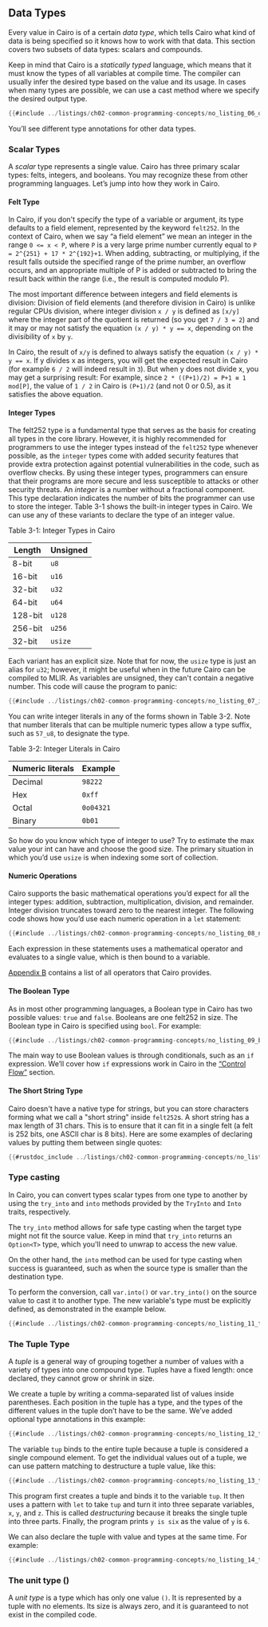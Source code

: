 ## Data Types

Every value in Cairo is of a certain _data type_, which tells Cairo what kind of
data is being specified so it knows how to work with that data. This section covers two subsets of data types: scalars and compounds.

Keep in mind that Cairo is a _statically typed_ language, which means that it
must know the types of all variables at compile time. The compiler can usually infer the desired type based on the value and its usage. In cases
when many types are possible, we can use a cast method where we specify the desired output type.

```rust
{{#include ../listings/ch02-common-programming-concepts/no_listing_06_data_types/src/lib.cairo}}
```

You’ll see different type annotations for other data types.

### Scalar Types

A _scalar_ type represents a single value. Cairo has three primary scalar types:
felts, integers, and booleans. You may recognize
these from other programming languages. Let’s jump into how they work in Cairo.

#### Felt Type

In Cairo, if you don't specify the type of a variable or argument, its type defaults to a field element, represented by the keyword `felt252`. In the context of Cairo, when we say “a field element” we mean an integer in the range `0 <= x < P`,
where `P` is a very large prime number currently equal to `P = 2^{251} + 17 * 2^{192}+1`. When adding, subtracting, or multiplying, if the result falls outside the specified range of the prime number, an overflow occurs, and an appropriate multiple of P is added or subtracted to bring the result back within the range (i.e., the result is computed modulo P).

The most important difference between integers and field elements is division: Division of field elements (and therefore division in Cairo) is unlike regular CPUs division, where
integer division `x / y` is defined as `[x/y]` where the integer part of the quotient is returned (so you get `7 / 3 = 2`) and it may or may not satisfy the equation `(x / y) * y == x`,
depending on the divisibility of `x` by `y`.

In Cairo, the result of `x/y` is defined to always satisfy the equation `(x / y) * y == x`. If y divides x as integers, you will get the expected result in Cairo (for example `6 / 2`
will indeed result in `3`).
But when y does not divide x, you may get a surprising result: For example, since `2 * ((P+1)/2) = P+1 ≡ 1 mod[P]`, the value of `1 / 2` in Cairo is `(P+1)/2` (and not 0 or 0.5), as it satisfies the above equation.

#### Integer Types

The felt252 type is a fundamental type that serves as the basis for creating all types in the core library.
However, it is highly recommended for programmers to use the integer types instead of the `felt252` type whenever possible, as the `integer` types come with added security features that provide extra protection against potential vulnerabilities in the code, such as overflow checks. By using these integer types, programmers can ensure that their programs are more secure and less susceptible to attacks or other security threats.
An _integer_ is a number without a fractional component. This type declaration indicates the number of bits the programmer can use to store the integer.
Table 3-1 shows
the built-in integer types in Cairo. We can use any of these variants to declare
the type of an integer value.

<span class="caption">Table 3-1: Integer Types in Cairo</span>

| Length  | Unsigned |
| ------- | -------- |
| 8-bit   | `u8`     |
| 16-bit  | `u16`    |
| 32-bit  | `u32`    |
| 64-bit  | `u64`    |
| 128-bit | `u128`   |
| 256-bit | `u256`   |
| 32-bit  | `usize`  |

Each variant has an explicit size. Note that for now, the `usize` type is just an alias for `u32`; however, it might be useful when in the future Cairo can be compiled to MLIR.
As variables are unsigned, they can't contain a negative number. This code will cause the program to panic:

```rust
{{#include ../listings/ch02-common-programming-concepts/no_listing_07_integer_types/src/lib.cairo}}
```

You can write integer literals in any of the forms shown in Table 3-2. Note
that number literals that can be multiple numeric types allow a type suffix,
such as `57_u8`, to designate the type.

<span class="caption">Table 3-2: Integer Literals in Cairo</span>

| Numeric literals | Example   |
| ---------------- | --------- |
| Decimal          | `98222`   |
| Hex              | `0xff`    |
| Octal            | `0o04321` |
| Binary           | `0b01`    |

So how do you know which type of integer to use? Try to estimate the max value your int can have and choose the good size.
The primary situation in which you’d use `usize` is when indexing some sort of collection.

#### Numeric Operations

Cairo supports the basic mathematical operations you’d expect for all the integer
types: addition, subtraction, multiplication, division, and remainder. Integer
division truncates toward zero to the nearest integer. The following code shows
how you’d use each numeric operation in a `let` statement:

```rust
{{#include ../listings/ch02-common-programming-concepts/no_listing_08_numeric_operations/src/lib.cairo}}
```

Each expression in these statements uses a mathematical operator and evaluates
to a single value, which is then bound to a variable.

[Appendix B][appendix_b] contains a list of all operators that Cairo provides.

#### The Boolean Type

As in most other programming languages, a Boolean type in Cairo has two possible
values: `true` and `false`. Booleans are one felt252 in size. The Boolean type in
Cairo is specified using `bool`. For example:

```rust
{{#include ../listings/ch02-common-programming-concepts/no_listing_09_boolean_type/src/lib.cairo}}
```

The main way to use Boolean values is through conditionals, such as an `if`
expression. We’ll cover how `if` expressions work in Cairo in the [“Control
Flow”][control-flow] section.

#### The Short String Type

Cairo doesn't have a native type for strings, but you can store characters forming what we call a "short string" inside `felt252`s. A short string has a max length of 31 chars. This is to ensure that it can fit in a single felt (a felt is 252 bits, one ASCII char is 8 bits).
Here are some examples of declaring values by putting them between single quotes:

```rust
{{#rustdoc_include ../listings/ch02-common-programming-concepts/no_listing_10_short_string_type/src/lib.cairo:2:3}}
```

### Type casting

In Cairo, you can convert types scalar types from one type to another by using the `try_into` and `into` methods provided by the `TryInto` and `Into` traits, respectively.

The `try_into` method allows for safe type casting when the target type might not fit the source value. Keep in mind that `try_into` returns an `Option<T>` type, which you'll need to unwrap to access the new value.

On the other hand, the `into` method can be used for type casting when success is guaranteed, such as when the source type is smaller than the destination type.

To perform the conversion, call `var.into()` or `var.try_into()` on the source value to cast it to another type. The new variable's type must be explicitly defined, as demonstrated in the example below.

```rust
{{#include ../listings/ch02-common-programming-concepts/no_listing_11_type_casting/src/lib.cairo}}
```

### The Tuple Type

A _tuple_ is a general way of grouping together a number of values with a
variety of types into one compound type. Tuples have a fixed length: once
declared, they cannot grow or shrink in size.

We create a tuple by writing a comma-separated list of values inside
parentheses. Each position in the tuple has a type, and the types of the
different values in the tuple don’t have to be the same. We’ve added optional
type annotations in this example:

```rust
{{#include ../listings/ch02-common-programming-concepts/no_listing_12_tuple_type/src/lib.cairo}}
```

The variable `tup` binds to the entire tuple because a tuple is considered a
single compound element. To get the individual values out of a tuple, we can
use pattern matching to destructure a tuple value, like this:

```rust
{{#include ../listings/ch02-common-programming-concepts/no_listing_13_tuple_destructuration/src/lib.cairo}}
```

This program first creates a tuple and binds it to the variable `tup`. It then
uses a pattern with `let` to take `tup` and turn it into three separate
variables, `x`, `y`, and `z`. This is called _destructuring_ because it breaks
the single tuple into three parts. Finally, the program prints `y is six` as the value of
`y` is `6`.

We can also declare the tuple with value and types at the same time.
For example:

```rust
{{#include ../listings/ch02-common-programming-concepts/no_listing_14_tuple_types/src/lib.cairo}}
```

### The unit type ()

A _unit type_ is a type which has only one value `()`.
It is represented by a tuple with no elements.
Its size is always zero, and it is guaranteed to not exist in the compiled code.

[control-flow]: ch02-05-control-flow.md
[appendix_b]: appendix-02-operators-and-symbols.md#operators
